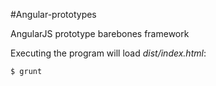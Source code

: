 #Angular-prototypes

AngularJS prototype barebones framework

Executing the program will load *dist/index.html*:

    $ grunt

